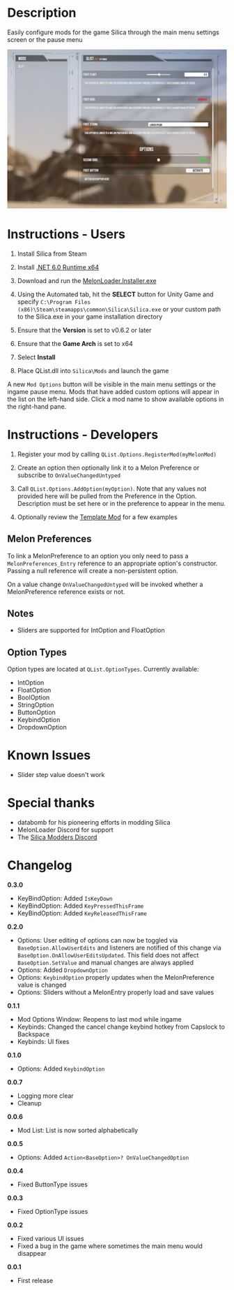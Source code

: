 # Description

Easily configure mods for the game Silica through the main menu settings screen or the pause menu

![Mod Options Window](image.png)

# Instructions - Users

1. Install Silica from Steam

2. Install [.NET 6.0 Runtime x64](https://dotnet.microsoft.com/en-us/download/dotnet/6.0)

3. Download and run the [MelonLoader.Installer.exe](https://github.com/LavaGang/MelonLoader/releases/tag/v0.6.2)

4. Using the Automated tab, hit the <b>SELECT</b> button for Unity Game and specify `C:\Program Files (x86)\Steam\steamapps\common\Silica\Silica.exe` or your custom path to the Silica.exe in your game installation directory

5. Ensure that the <b>Version</b> is set to v0.6.2 or later

6. Ensure that the <b>Game Arch</b> is set to x64

7. Select <b>Install</b>

8. Place QList.dll into `Silica\Mods` and launch the game

A new `Mod Options` button will be visible in the main menu settings or the ingame pause menu. Mods that have added custom options will appear in the list on the left-hand side. Click a mod name to show available options in the right-hand pane.

# Instructions - Developers

1. Register your mod by calling `QList.Options.RegisterMod(myMelonMod)`

2. Create an option then optionally link it to a Melon Preference or subscribe to `OnValueChangedUntyped`

3. Call `QList.Options.AddOption(myOption)`. Note that any values not provided here will be pulled from the Preference in the Option. Description must be set here or in the preference to appear in the menu.

4. Optionally review the <a href="https://github.com/dodad-2/SilicaTemplate">Template Mod</a> for a few examples

## Melon Preferences

To link a MelonPreference to an option you only need to pass a `MelonPreferences_Entry` reference to an appropriate option's constructor. Passing a null reference will create a non-persistent option.

On a value change `OnValueChangedUntyped` will be invoked whether a MelonPreference reference exists or not.

## Notes

- Sliders are supported for IntOption and FloatOption

## Option Types

Option types are located at `QList.OptionTypes`. Currently available:

- IntOption
- FloatOption
- BoolOption
- StringOption
- ButtonOption
- KeybindOption
- DropdownOption

# Known Issues

- Slider step value doesn't work

# Special thanks

- databomb for his pioneering efforts in modding Silica
- MelonLoader Discord for support
- The <a href="https://discord.gg/5SHQxFaess">Silica Modders Discord</a>

# Changelog

**0.3.0**

- KeyBindOption: Added `IsKeyDown`
- KeyBindOption: Added `KeyPressedThisFrame`
- KeyBindOption: Added `KeyReleasedThisFrame`

**0.2.0**

- Options: User editing of options can now be toggled via `BaseOption.AllowUserEdits` and listeners are notified of this change via `BaseOption.OnAllowUserEditsUpdated`. This field does not affect `BaseOption.SetValue` and manual changes are always applied
- Options: Added `DropdownOption`
- Options: `KeybindOption` properly updates when the MelonPreference value is changed
- Options: Sliders without a MelonEntry properly load and save values

**0.1.1**

- Mod Options Window: Reopens to last mod while ingame
- Keybinds: Changed the cancel change keybind hotkey from Capslock to Backspace
- Keybinds: UI fixes

**0.1.0**

- Options: Added `KeybindOption`

**0.0.7**

- Logging more clear
- Cleanup

**0.0.6**

- Mod List: List is now sorted alphabetically

**0.0.5**

- Options: Added `Action<BaseOption>? OnValueChangedOption`

**0.0.4**

- Fixed ButtonType issues

**0.0.3**

- Fixed OptionType issues

**0.0.2**

- Fixed various UI issues
- Fixed a bug in the game where sometimes the main menu would disappear

**0.0.1**

- First release
